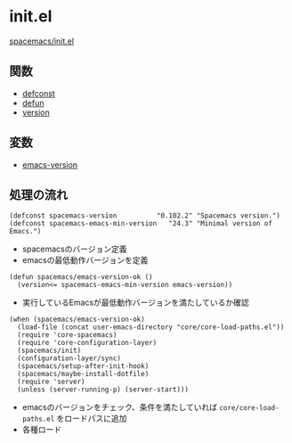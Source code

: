 
# init.el

[spacemacs/init.el](https://github.com/syl20bnr/spacemacs/blob/master/init.el)

## 関数

- [defconst](https://github.com/yasuharu519/learning-emacs-through-spacemacs/blob/master/functions.md#defconst)
- [defun](https://github.com/yasuharu519/learning-emacs-through-spacemacs/blob/master/functions.md#defun)
- [version](https://github.com/yasuharu519/learning-emacs-through-spacemacs/blob/master/functions.md#version)

## 変数

- [emacs-version](https://github.com/yasuharu519/learning-emacs-through-spacemacs/blob/master/variables.md#emacs-version)

## 処理の流れ

```elisp
(defconst spacemacs-version          "0.102.2" "Spacemacs version.")
(defconst spacemacs-emacs-min-version   "24.3" "Minimal version of Emacs.")
```

- spacemacsのバージョン定義
- emacsの最低動作バージョンを定義

```elisp
(defun spacemacs/emacs-version-ok ()
  (version<= spacemacs-emacs-min-version emacs-version))
```

- 実行しているEmacsが最低動作バージョンを満たしているか確認


```elisp
(when (spacemacs/emacs-version-ok)
  (load-file (concat user-emacs-directory "core/core-load-paths.el"))
  (require 'core-spacemacs)
  (require 'core-configuration-layer)
  (spacemacs/init)
  (configuration-layer/sync)
  (spacemacs/setup-after-init-hook)
  (spacemacs/maybe-install-dotfile)
  (require 'server)
  (unless (server-running-p) (server-start)))
```

- emacsのバージョンをチェック、条件を満たしていれば `core/core-load-paths.el` をロードパスに追加
- 各種ロード
